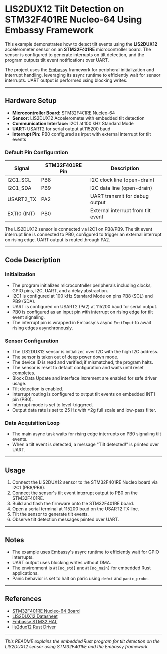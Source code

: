 # LIS2DUX12 Tilt Detection on STM32F401RE Nucleo-64 Using Embassy Framework

This example demonstrates how to detect tilt events using the **LIS2DUX12** accelerometer sensor on an **STM32F401RE** microcontroller board. The sensor is configured to generate interrupts on tilt detection, and the program outputs tilt event notifications over UART.

The project uses the [Embassy](https://embassy.dev/) framework for peripheral initialization and interrupt handling, leveraging its async runtime to efficiently wait for sensor interrupts. UART output is performed using blocking writes.

---

## Hardware Setup

- **Microcontroller Board:** STM32F401RE Nucleo-64
- **Sensor:** LIS2DUX12 Accelerometer with embedded tilt detection
- **Communication Interface:** I2C1 at 100 kHz Standard Mode
- **UART:** USART2 for serial output at 115200 baud
- **Interrupt Pin:** PB0 configured as input with external interrupt for tilt events

### Default Pin Configuration

| Signal       | STM32F401RE Pin | Description                      |
|--------------|-----------------|---------------------------------|
| I2C1_SCL     | PB8             | I2C clock line (open-drain)     |
| I2C1_SDA     | PB9             | I2C data line (open-drain)      |
| USART2_TX    | PA2             | UART transmit for debug output  |
| EXTI0 (INT)  | PB0             | External interrupt from tilt event |

The LIS2DUX12 sensor is connected via I2C1 on PB8/PB9. The tilt event interrupt line is connected to PB0, configured to trigger an external interrupt on rising edge. UART output is routed through PA2.

---

## Code Description

### Initialization

- The program initializes microcontroller peripherals including clocks, GPIO pins, I2C, UART, and a delay abstraction.
- I2C1 is configured at 100 kHz Standard Mode on pins PB8 (SCL) and PB9 (SDA).
- UART is configured on USART2 (PA2) at 115200 baud for serial output.
- PB0 is configured as an input pin with interrupt on rising edge for tilt event signaling.
- The interrupt pin is wrapped in Embassy's async `ExtiInput` to await rising edges asynchronously.

### Sensor Configuration

- The LIS2DUX12 sensor is initialized over I2C with the high I2C address.
- The sensor is taken out of deep power down mode.
- The device ID is read and verified; if mismatched, the program halts.
- The sensor is reset to default configuration and waits until reset completes.
- Block Data Update and interface increment are enabled for safe driver usage.
- Tilt detection is enabled.
- Interrupt routing is configured to output tilt events on embedded INT1 pin (PB0).
- Interrupt mode is set to level-triggered.
- Output data rate is set to 25 Hz with ±2g full scale and low-pass filter.

### Data Acquisition Loop

- The main async task waits for rising edge interrupts on PB0 signaling tilt events.
- When a tilt event is detected, a message "Tilt detected!" is printed over UART.

---

## Usage

1. Connect the LIS2DUX12 sensor to the STM32F401RE Nucleo board via I2C1 (PB8/PB9).
2. Connect the sensor's tilt event interrupt output to PB0 on the STM32F401RE.
3. Build and flash the firmware onto the STM32F401RE board.
4. Open a serial terminal at 115200 baud on the USART2 TX line.
5. Tilt the sensor to generate tilt events.
6. Observe tilt detection messages printed over UART.

---

## Notes

- The example uses Embassy's async runtime to efficiently wait for GPIO interrupts.
- UART output uses blocking writes without DMA.
- The environment is `#![no_std]` and `#![no_main]` for embedded Rust applications.
- Panic behavior is set to halt on panic using `defmt` and `panic_probe`.

---

## References

- [STM32F401RE Nucleo-64 Board](https://www.st.com/en/evaluation-tools/nucleo-f401re.html)
- [LIS2DUX12 Datasheet](https://www.st.com/resource/en/datasheet/lis2dux12.pdf)
- [Embassy STM32 HAL](https://docs.rs/embassy-stm32)
- [lis2dux12 Rust Driver](https://crates.io/crates/lis2dux12)

---

*This README explains the embedded Rust program for tilt detection on the LIS2DUX12 sensor using STM32F401RE and the Embassy framework.*
